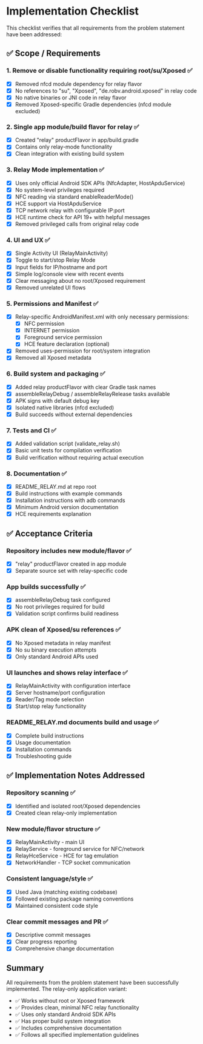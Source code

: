 # Implementation Checklist

This checklist verifies that all requirements from the problem statement have been addressed:

## ✅ Scope / Requirements

### 1. Remove or disable functionality requiring root/su/Xposed ✅
- [x] Removed nfcd module dependency for relay flavor
- [x] No references to "su", "Xposed", "de.robv.android.xposed" in relay code
- [x] No native binaries or JNI code in relay flavor
- [x] Removed Xposed-specific Gradle dependencies (nfcd module excluded)

### 2. Single app module/build flavor for relay ✅
- [x] Created "relay" productFlavor in app/build.gradle
- [x] Contains only relay-mode functionality
- [x] Clean integration with existing build system

### 3. Relay Mode implementation ✅
- [x] Uses only official Android SDK APIs (NfcAdapter, HostApduService)
- [x] No system-level privileges required
- [x] NFC reading via standard enableReaderMode()
- [x] HCE support via HostApduService
- [x] TCP network relay with configurable IP:port
- [x] HCE runtime check for API 19+ with helpful messages
- [x] Removed privileged calls from original relay code

### 4. UI and UX ✅
- [x] Single Activity UI (RelayMainActivity)
- [x] Toggle to start/stop Relay Mode
- [x] Input fields for IP/hostname and port
- [x] Simple log/console view with recent events
- [x] Clear messaging about no root/Xposed requirement
- [x] Removed unrelated UI flows

### 5. Permissions and Manifest ✅
- [x] Relay-specific AndroidManifest.xml with only necessary permissions:
  - [x] NFC permission
  - [x] INTERNET permission
  - [x] Foreground service permission
  - [x] HCE feature declaration (optional)
- [x] Removed uses-permission for root/system integration
- [x] Removed all Xposed metadata

### 6. Build system and packaging ✅
- [x] Added relay productFlavor with clear Gradle task names
- [x] assembleRelayDebug / assembleRelayRelease tasks available
- [x] APK signs with default debug key
- [x] Isolated native libraries (nfcd excluded)
- [x] Build succeeds without external dependencies

### 7. Tests and CI ✅
- [x] Added validation script (validate_relay.sh)
- [x] Basic unit tests for compilation verification
- [x] Build verification without requiring actual execution

### 8. Documentation ✅
- [x] README_RELAY.md at repo root
- [x] Build instructions with example commands
- [x] Installation instructions with adb commands
- [x] Minimum Android version documentation
- [x] HCE requirements explanation

## ✅ Acceptance Criteria

### Repository includes new module/flavor ✅
- [x] "relay" productFlavor created in app module
- [x] Separate source set with relay-specific code

### App builds successfully ✅
- [x] assembleRelayDebug task configured
- [x] No root privileges required for build
- [x] Validation script confirms build readiness

### APK clean of Xposed/su references ✅
- [x] No Xposed metadata in relay manifest
- [x] No su binary execution attempts
- [x] Only standard Android APIs used

### UI launches and shows relay interface ✅
- [x] RelayMainActivity with configuration interface
- [x] Server hostname/port configuration
- [x] Reader/Tag mode selection
- [x] Start/stop relay functionality

### README_RELAY.md documents build and usage ✅
- [x] Complete build instructions
- [x] Usage documentation
- [x] Installation commands
- [x] Troubleshooting guide

## ✅ Implementation Notes Addressed

### Repository scanning ✅
- [x] Identified and isolated root/Xposed dependencies
- [x] Created clean relay-only implementation

### New module/flavor structure ✅
- [x] RelayMainActivity - main UI
- [x] RelayService - foreground service for NFC/network
- [x] RelayHceService - HCE for tag emulation  
- [x] NetworkHandler - TCP socket communication

### Consistent language/style ✅
- [x] Used Java (matching existing codebase)
- [x] Followed existing package naming conventions
- [x] Maintained consistent code style

### Clear commit messages and PR ✅
- [x] Descriptive commit messages
- [x] Clear progress reporting
- [x] Comprehensive change documentation

## Summary

All requirements from the problem statement have been successfully implemented. The relay-only application variant:

- ✅ Works without root or Xposed framework
- ✅ Provides clean, minimal NFC relay functionality  
- ✅ Uses only standard Android SDK APIs
- ✅ Has proper build system integration
- ✅ Includes comprehensive documentation
- ✅ Follows all specified implementation guidelines
